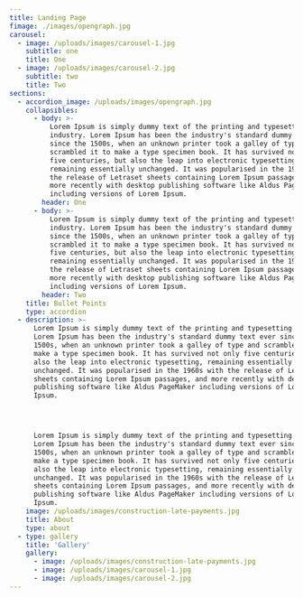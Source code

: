 ```yaml
---
title: Landing Page
fimage: ./images/opengraph.jpg
carousel:
  - image: /uploads/images/carousel-1.jpg
    subtitle: one
    title: One
  - image: /uploads/images/carousel-2.jpg
    subtitle: two
    title: Two
sections:
  - accordion_image: /uploads/images/opengraph.jpg
    collapsibles:
      - body: >-
          Lorem Ipsum is simply dummy text of the printing and typesetting
          industry. Lorem Ipsum has been the industry's standard dummy text ever
          since the 1500s, when an unknown printer took a galley of type and
          scrambled it to make a type specimen book. It has survived not only
          five centuries, but also the leap into electronic typesetting,
          remaining essentially unchanged. It was popularised in the 1960s with
          the release of Letraset sheets containing Lorem Ipsum passages, and
          more recently with desktop publishing software like Aldus PageMaker
          including versions of Lorem Ipsum.
        header: One
      - body: >-
          Lorem Ipsum is simply dummy text of the printing and typesetting
          industry. Lorem Ipsum has been the industry's standard dummy text ever
          since the 1500s, when an unknown printer took a galley of type and
          scrambled it to make a type specimen book. It has survived not only
          five centuries, but also the leap into electronic typesetting,
          remaining essentially unchanged. It was popularised in the 1960s with
          the release of Letraset sheets containing Lorem Ipsum passages, and
          more recently with desktop publishing software like Aldus PageMaker
          including versions of Lorem Ipsum.
        header: Two
    title: Bullet Points
    type: accordion
  - description: >-
      Lorem Ipsum is simply dummy text of the printing and typesetting industry.
      Lorem Ipsum has been the industry's standard dummy text ever since the
      1500s, when an unknown printer took a galley of type and scrambled it to
      make a type specimen book. It has survived not only five centuries, but
      also the leap into electronic typesetting, remaining essentially
      unchanged. It was popularised in the 1960s with the release of Letraset
      sheets containing Lorem Ipsum passages, and more recently with desktop
      publishing software like Aldus PageMaker including versions of Lorem
      Ipsum.




      Lorem Ipsum is simply dummy text of the printing and typesetting industry.
      Lorem Ipsum has been the industry's standard dummy text ever since the
      1500s, when an unknown printer took a galley of type and scrambled it to
      make a type specimen book. It has survived not only five centuries, but
      also the leap into electronic typesetting, remaining essentially
      unchanged. It was popularised in the 1960s with the release of Letraset
      sheets containing Lorem Ipsum passages, and more recently with desktop
      publishing software like Aldus PageMaker including versions of Lorem
      Ipsum.
    image: /uploads/images/construction-late-payments.jpg
    title: About
    type: about
  - type: gallery
    title: 'Gallery'
    gallery:
      - image: /uploads/images/construction-late-payments.jpg
      - image: /uploads/images/carousel-1.jpg
      - image: /uploads/images/carousel-2.jpg
---
```

